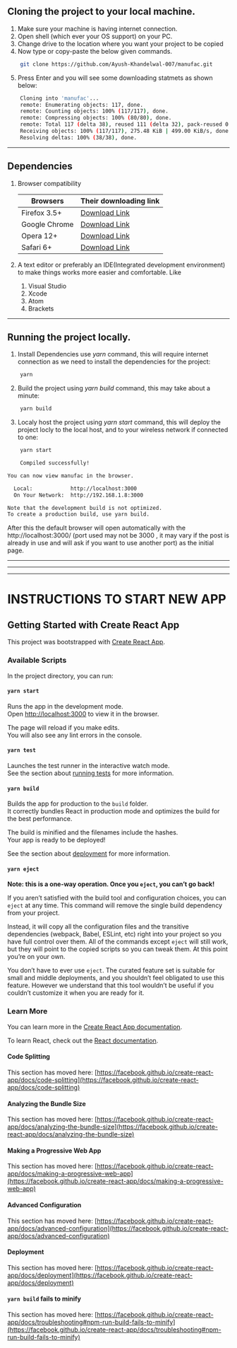 ## Cloning the project to your local machine.

1. Make sure your machine is having internet connection.
1. Open shell (which ever your OS support) on your PC.
1. Change drive to the location where you want your project to  be copied
1. Now type or copy-paste the below given commands.
```Bash
    git clone https://github.com/Ayush-Khandelwal-007/manufac.git
```
5. Press Enter and you will see some downloading statmets as shown below:
```Bash
    Cloning into 'manufac'...
    remote: Enumerating objects: 117, done.
    remote: Counting objects: 100% (117/117), done.
    remote: Compressing objects: 100% (80/80), done.
    remote: Total 117 (delta 38), reused 111 (delta 32), pack-reused 0
    Receiving objects: 100% (117/117), 275.48 KiB | 499.00 KiB/s, done.
    Resolving deltas: 100% (38/38), done.
```
----

## Dependencies

1. Browser compatibility

    | Browsers      | Their downloading link                                                                                                                |
    |---------------|---------------------------------------------------------------------------------------------------------------------------------------|
    | Firefox 3.5+  | [Download Link](https://www.mozilla.org/en-US/firefox/download/thanks/)                                                               |
    | Google Chrome | [Download Link](https://www.google.com/chrome/?brand=CHBD&gclid=EAIaIQobChMIrang1ta76QIVln8rCh1wVw3cEAAYASAAEgImhvD_BwE&gclsrc=aw.ds) |
    | Opera 12+     | [Download Link](https://www.opera.com/download)                                                                                       |
    | Safari 6+     | [Download Link](https://support.apple.com/en-us/HT204416)                                                                             |


2. A text editor or preferably an IDE(Integrated development environment) to make things works more easier and comfortable. Like

    1. Visual Studio
    1. Xcode
    1. Atom
    1. Brackets

___
## Running the project locally.
1. Install Dependencies use *yarn* command, this will require internet connection as we need to install the dependencies for the project:
```Bash
    yarn
```

2. Build the project using *yarn build* command, this may take about a minute:
```Bash
    yarn build
```
3. Localy host the project using *yarn start* command, this will deploy the project locly to the local host, and to your wireless network if connected to one:

```Bash
    yarn start
```

```Bash
    Compiled successfully!

You can now view manufac in the browser.

  Local:            http://localhost:3000
  On Your Network:  http://192.168.1.8:3000

Note that the development build is not optimized.
To create a production build, use yarn build.

```
After this the default browser will open automatically with the http://localhost:3000/   (port used may not be 3000 , it may vary if the post is already in use and will ask if you want to use another port)   as the initial page.

----
___
****

# INSTRUCTIONS TO START NEW APP
## Getting Started with Create React App

This project was bootstrapped with [Create React App](https://github.com/facebook/create-react-app).

### Available Scripts

In the project directory, you can run:

#### `yarn start`

Runs the app in the development mode.\
Open [http://localhost:3000](http://localhost:3000) to view it in the browser.

The page will reload if you make edits.\
You will also see any lint errors in the console.

#### `yarn test`

Launches the test runner in the interactive watch mode.\
See the section about [running tests](https://facebook.github.io/create-react-app/docs/running-tests) for more information.

#### `yarn build`

Builds the app for production to the `build` folder.\
It correctly bundles React in production mode and optimizes the build for the best performance.

The build is minified and the filenames include the hashes.\
Your app is ready to be deployed!

See the section about [deployment](https://facebook.github.io/create-react-app/docs/deployment) for more information.

#### `yarn eject`

**Note: this is a one-way operation. Once you `eject`, you can’t go back!**

If you aren’t satisfied with the build tool and configuration choices, you can `eject` at any time. This command will remove the single build dependency from your project.

Instead, it will copy all the configuration files and the transitive dependencies (webpack, Babel, ESLint, etc) right into your project so you have full control over them. All of the commands except `eject` will still work, but they will point to the copied scripts so you can tweak them. At this point you’re on your own.

You don’t have to ever use `eject`. The curated feature set is suitable for small and middle deployments, and you shouldn’t feel obligated to use this feature. However we understand that this tool wouldn’t be useful if you couldn’t customize it when you are ready for it.

### Learn More

You can learn more in the [Create React App documentation](https://facebook.github.io/create-react-app/docs/getting-started).

To learn React, check out the [React documentation](https://reactjs.org/).

#### Code Splitting

This section has moved here: [https://facebook.github.io/create-react-app/docs/code-splitting](https://facebook.github.io/create-react-app/docs/code-splitting)

#### Analyzing the Bundle Size

This section has moved here: [https://facebook.github.io/create-react-app/docs/analyzing-the-bundle-size](https://facebook.github.io/create-react-app/docs/analyzing-the-bundle-size)

#### Making a Progressive Web App

This section has moved here: [https://facebook.github.io/create-react-app/docs/making-a-progressive-web-app](https://facebook.github.io/create-react-app/docs/making-a-progressive-web-app)

#### Advanced Configuration

This section has moved here: [https://facebook.github.io/create-react-app/docs/advanced-configuration](https://facebook.github.io/create-react-app/docs/advanced-configuration)

#### Deployment

This section has moved here: [https://facebook.github.io/create-react-app/docs/deployment](https://facebook.github.io/create-react-app/docs/deployment)

#### `yarn build` fails to minify

This section has moved here: [https://facebook.github.io/create-react-app/docs/troubleshooting#npm-run-build-fails-to-minify](https://facebook.github.io/create-react-app/docs/troubleshooting#npm-run-build-fails-to-minify)
